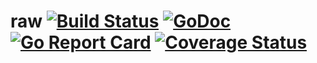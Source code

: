 raw [![Build Status](https://travis-ci.org/caser789/arp.svg?branch=master)](https://travis-ci.org/caser789/arp) 
[![GoDoc](https://godoc.org/github.com/caser789/arp?status.svg)](https://godoc.org/github.com/caser789/arp) 
[![Go Report Card](https://goreportcard.com/badge/github.com/caser789/arp)](https://goreportcard.com/report/github.com/caser789/arp)
[![Coverage Status](https://coveralls.io/repos/caser789/arp/badge.svg?branch=master)](https://coveralls.io/r/caser789/arp?branch=master)
=====
